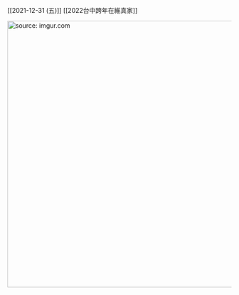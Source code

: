 
[[2021-12-31 (五)]] [[2022台中跨年在維真家]]

<a href="https://imgur.com/fpaWHsB"><img src="https://i.imgur.com/fpaWHsB.jpg" title="source: imgur.com" width="600px" /></a>
